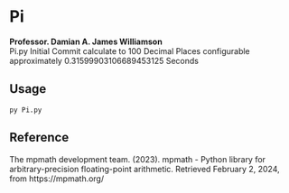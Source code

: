 # Pi

**Professor. Damian A. James Williamson**  
Pi.py Initial Commit calculate to 100 Decimal Places configurable approximately 0.31599903106689453125 Seconds

## Usage

`py Pi.py`

## Reference

<p class="apa-reference style="padding-left: 36px; text-indent: -36px;">The mpmath development team. (2023). mpmath - Python library for arbitrary-precision floating-point arithmetic. Retrieved February 2, 2024, from https://mpmath.org/</p>
